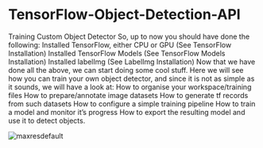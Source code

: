 # TensorFlow-Object-Detection-API
Training Custom Object Detector So, up to now you should have done the following:  Installed TensorFlow, either CPU or GPU (See TensorFlow Installation) Installed TensorFlow Models (See TensorFlow Models Installation) Installed labelImg (See LabelImg Installation) Now that we have done all the above, we can start doing some cool stuff. Here we will see how you can train your own object detector, and since it is not as simple as it sounds, we will have a look at:  How to organise your workspace/training files How to prepare/annotate image datasets How to generate tf records from such datasets How to configure a simple training pipeline How to train a model and monitor it’s progress How to export the resulting model and use it to detect objects.

![maxresdefault](https://user-images.githubusercontent.com/40062143/61365740-81e81500-a888-11e9-8f83-d14f0481025f.jpg)
